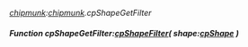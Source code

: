_[chipmunk](../../modules/chipmunk/chipmunk-module.md):[chipmunk](../../modules/chipmunk/chipmunk-module.md).cpShapeGetFilter_
##### Function cpShapeGetFilter:[cpShapeFilter](../../modules/chipmunk/chipmunk-cpshapefilter.md)( shape:[cpShape](../../modules/chipmunk/chipmunk-cpshape.md) )
